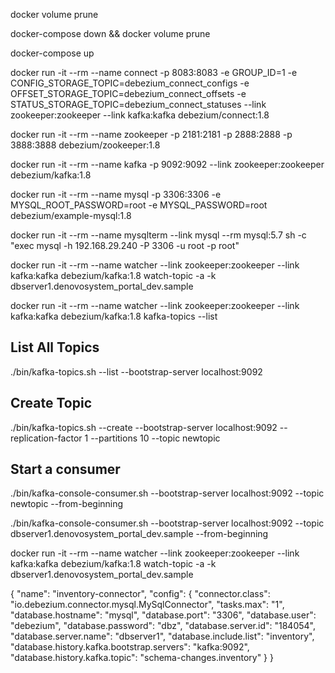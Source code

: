 docker volume prune

docker-compose down && docker volume prune

docker-compose up


docker run -it --rm --name connect -p 8083:8083 -e GROUP_ID=1 -e CONFIG_STORAGE_TOPIC=debezium_connect_configs -e OFFSET_STORAGE_TOPIC=debezium_connect_offsets -e STATUS_STORAGE_TOPIC=debezium_connect_statuses --link zookeeper:zookeeper --link kafka:kafka debezium/connect:1.8



docker run -it --rm --name zookeeper -p 2181:2181 -p 2888:2888 -p 3888:3888 debezium/zookeeper:1.8

docker run -it --rm --name kafka -p 9092:9092 --link zookeeper:zookeeper debezium/kafka:1.8

docker run -it --rm --name mysql -p 3306:3306 -e MYSQL_ROOT_PASSWORD=root -e MYSQL_PASSWORD=root debezium/example-mysql:1.8

docker run -it --rm --name mysqlterm --link mysql --rm mysql:5.7 sh -c "exec mysql -h 192.168.29.240 -P 3306 -u root -p root"


docker run -it --rm --name watcher --link zookeeper:zookeeper --link kafka:kafka debezium/kafka:1.8 watch-topic -a -k dbserver1.denovosystem_portal_dev.sample

docker run -it --rm --name watcher --link zookeeper:zookeeper --link kafka:kafka debezium/kafka:1.8 kafka-topics --list

## List All Topics
./bin/kafka-topics.sh --list --bootstrap-server localhost:9092

## Create Topic
./bin/kafka-topics.sh --create --bootstrap-server localhost:9092 --replication-factor 1 --partitions 10 --topic newtopic

## Start a consumer
./bin/kafka-console-consumer.sh --bootstrap-server localhost:9092 --topic newtopic --from-beginning

./bin/kafka-console-consumer.sh --bootstrap-server localhost:9092 --topic dbserver1.denovosystem_portal_dev.sample --from-beginning

docker run -it --rm --name watcher --link zookeeper:zookeeper --link kafka:kafka debezium/kafka:1.8 watch-topic -a -k dbserver1.denovosystem_portal_dev.sample


{
    "name": "inventory-connector",
    "config": {
        "connector.class": "io.debezium.connector.mysql.MySqlConnector",
        "tasks.max": "1",
        "database.hostname": "mysql",
        "database.port": "3306",
        "database.user": "debezium",
        "database.password": "dbz",
        "database.server.id": "184054",
        "database.server.name": "dbserver1",
        "database.include.list": "inventory",
        "database.history.kafka.bootstrap.servers": "kafka:9092",
        "database.history.kafka.topic": "schema-changes.inventory"
    }
}